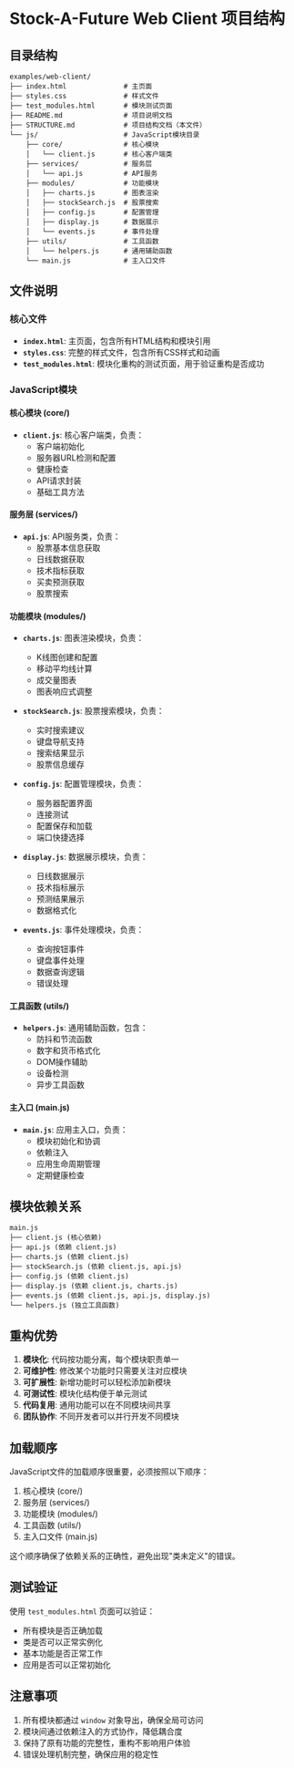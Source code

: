 # Stock-A-Future Web Client 项目结构

## 目录结构

```
examples/web-client/
├── index.html              # 主页面
├── styles.css              # 样式文件
├── test_modules.html       # 模块测试页面
├── README.md               # 项目说明文档
├── STRUCTURE.md            # 项目结构文档（本文件）
└── js/                     # JavaScript模块目录
    ├── core/               # 核心模块
    │   └── client.js       # 核心客户端类
    ├── services/           # 服务层
    │   └── api.js          # API服务
    ├── modules/            # 功能模块
    │   ├── charts.js       # 图表渲染
    │   ├── stockSearch.js  # 股票搜索
    │   ├── config.js       # 配置管理
    │   ├── display.js      # 数据展示
    │   └── events.js       # 事件处理
    ├── utils/              # 工具函数
    │   └── helpers.js      # 通用辅助函数
    └── main.js             # 主入口文件
```

## 文件说明

### 核心文件

- **`index.html`**: 主页面，包含所有HTML结构和模块引用
- **`styles.css`**: 完整的样式文件，包含所有CSS样式和动画
- **`test_modules.html`**: 模块化重构的测试页面，用于验证重构是否成功

### JavaScript模块

#### 核心模块 (core/)
- **`client.js`**: 核心客户端类，负责：
  - 客户端初始化
  - 服务器URL检测和配置
  - 健康检查
  - API请求封装
  - 基础工具方法

#### 服务层 (services/)
- **`api.js`**: API服务类，负责：
  - 股票基本信息获取
  - 日线数据获取
  - 技术指标获取
  - 买卖预测获取
  - 股票搜索

#### 功能模块 (modules/)
- **`charts.js`**: 图表渲染模块，负责：
  - K线图创建和配置
  - 移动平均线计算
  - 成交量图表
  - 图表响应式调整

- **`stockSearch.js`**: 股票搜索模块，负责：
  - 实时搜索建议
  - 键盘导航支持
  - 搜索结果显示
  - 股票信息缓存

- **`config.js`**: 配置管理模块，负责：
  - 服务器配置界面
  - 连接测试
  - 配置保存和加载
  - 端口快捷选择

- **`display.js`**: 数据展示模块，负责：
  - 日线数据展示
  - 技术指标展示
  - 预测结果展示
  - 数据格式化

- **`events.js`**: 事件处理模块，负责：
  - 查询按钮事件
  - 键盘事件处理
  - 数据查询逻辑
  - 错误处理

#### 工具函数 (utils/)
- **`helpers.js`**: 通用辅助函数，包含：
  - 防抖和节流函数
  - 数字和货币格式化
  - DOM操作辅助
  - 设备检测
  - 异步工具函数

#### 主入口 (main.js)
- **`main.js`**: 应用主入口，负责：
  - 模块初始化和协调
  - 依赖注入
  - 应用生命周期管理
  - 定期健康检查

## 模块依赖关系

```
main.js
├── client.js (核心依赖)
├── api.js (依赖 client.js)
├── charts.js (依赖 client.js)
├── stockSearch.js (依赖 client.js, api.js)
├── config.js (依赖 client.js)
├── display.js (依赖 client.js, charts.js)
├── events.js (依赖 client.js, api.js, display.js)
└── helpers.js (独立工具函数)
```

## 重构优势

1. **模块化**: 代码按功能分离，每个模块职责单一
2. **可维护性**: 修改某个功能时只需要关注对应模块
3. **可扩展性**: 新增功能时可以轻松添加新模块
4. **可测试性**: 模块化结构便于单元测试
5. **代码复用**: 通用功能可以在不同模块间共享
6. **团队协作**: 不同开发者可以并行开发不同模块

## 加载顺序

JavaScript文件的加载顺序很重要，必须按照以下顺序：

1. 核心模块 (core/)
2. 服务层 (services/)
3. 功能模块 (modules/)
4. 工具函数 (utils/)
5. 主入口文件 (main.js)

这个顺序确保了依赖关系的正确性，避免出现"类未定义"的错误。

## 测试验证

使用 `test_modules.html` 页面可以验证：
- 所有模块是否正确加载
- 类是否可以正常实例化
- 基本功能是否正常工作
- 应用是否可以正常初始化

## 注意事项

1. 所有模块都通过 `window` 对象导出，确保全局可访问
2. 模块间通过依赖注入的方式协作，降低耦合度
3. 保持了原有功能的完整性，重构不影响用户体验
4. 错误处理机制完整，确保应用的稳定性
